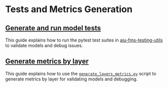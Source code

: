 # Tests and Metrics Generation

## [Generate and run model tests](./MODEL.md#model-tests)

This guide explains how to run the pytest test suites in [aiu-fms-testing-utils](https://github.com/aiu-fms-testing-utils/tree/main/tests/models) to validate models and debug issues.

## [Generate metrics by layer](./LAYERS.md#layer-metrics-generation)

This guide explains how to use the [`generate_layers_metrics.py`](../scripts/generate_layers_metrics.py) script to generate metrics by layer for validating models and debugging.
